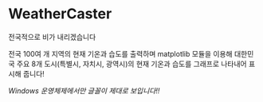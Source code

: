 # WeatherCaster
전국적으로 비가 내리겠습니다

전국 100여 개 지역의 현재 기온과 습도를 출력하며
matplotlib 모듈을 이용해 대한민국 주요 8개 도시(특별시, 자치시, 광역시)의 현재 기온과 습도를 그래프로 나타내어 표시해 줍니다!


*Windows 운영체제에서만 글꼴이 제대로 보입니다!!*
